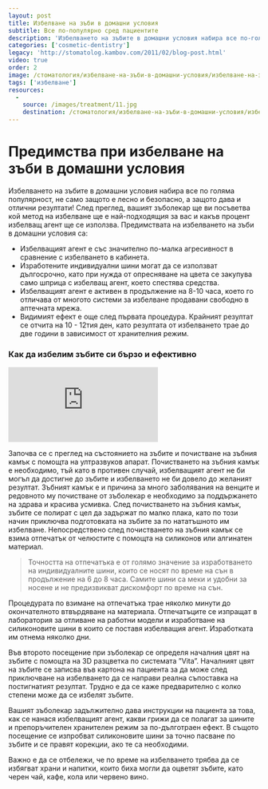 ```yaml
---
layout: post
title: Избелване на зъби в домашни условия 
subtitle: Все по-популярно сред пациентите
description: 'Избелването на зъбите в домашни условия набира все по-голяма популярност не само защото е лесно и безопасно, но и защото дава и отлични резултати. След преглед вашият зъболекар ще ви посъветва кой метод на избелване ще е най-подходящия за вас и какъв процент избелващ агент ще се използва.'
categories: ['cosmetic-dentistry']
legacy: 'http://stomatolog.kambov.com/2011/02/blog-post.html'
video: true
order: 2
image: /стоматология/избелване-на-зъби-в-домашни-условия/избелване-на-зъби.jpg
tags: ['избелване']
resources:
  -
    source: /images/treatment/11.jpg
    destination: /стоматология/избелване-на-зъби-в-домашни-условия/избелване-на-зъби.jpg
---
```

# Предимства при избелване на зъби в домашни условия

Избелването на зъбите в домашни условия набира все по голяма популярност, не само защото е лесно и безопасно, а защото дава и отлични резултати! След преглед, вашият зъболекар ще ви посъветва кой метод на избелване ще е най-подходящия за вас и какъв процент избелващ агент ще се използва. Предимствата на избелването на зъби в домашни условия са:

- Избелващият агент е със значително по-малка агресивност в сравнение с избелването в кабинета.
- Изработените индивидуални шини могат да се използват дългосрочно, като при нужда от опресняване на цвета се закупува само шприца с избелващ агент, което спестява средства.
- Избелващият агент е активен в продължение на 8-10 часа, което го отличава от многото системи за избелване продавани свободно в аптечната мрежа.
- Видимият ефект е още след първата процедура. Крайният резултат се отчита на 10 - 12тия ден, като резултата от избелването трае до две години в зависимост от хранителния режим.

### Как да избелим зъбите си бързо и ефективно 

<iframe class="video" src="http://www.youtube.com/embed/R8wdAps-f34?rel=0" frameborder="0" allowfullscreen></iframe>

Зaпочва се с преглед на състоянието на зъбите и почистване на зъбния камък с помощта на ултразвуков апарат. Почистването на зъбния камък е необходимо, тъй като в противен случай, избелващият агент не би могъл да достигне до зъбите и избелването не би довело до желаният резултат. Зъбният камък е и причина за много заболявания на венците и редовното му почистване от зъболекар е необходимо за поддържането на здрава и красива усмивка. 
След почистването на зъбния камък, зъбите се полират с цел да задържат по малко плака, като по този начин приключва подготовката на зъбите за по нататъшното им избелване. 
Непосредствено след почистването на зъбния камък се взима отпечатък от челюстите с помощта на силиконов или алгинатен материал. 

> Точността на отпечатъка е от голямо значение за изработването на индивидуалните шини, които се носят по време на сън в продължение на 6 до 8 часа. Самите шини са меки и удобни за носене и не предизвикват дискомфорт по време на сън. 

Процедурата по взимане на отпечатъка трае няколко минути до окончателното втвърдяване на материала. 
Отпечатъците се изпращат в лаборатория за отливане на работни модели и изработване на силиконовите шини в които се поставя избелващия агент. Изработката им отнема няколко дни.

Във второто посещение при зъболекар се определя началния цвят на зъбите с помощта на 3D разцветка по системата ”Vita”. Началният цвят на зъбите се записва във картона на пациента за да може след приключване на избелването да се направи реална съпоставка на постигнатият резултат. Трудно е да се каже предварително с колко степени може да се избелят зъбите. 

Вашият зъболекар задължително дава инструкции на пациента за това, как се нанася избелващият агент, какви грижи да се полагат за шините и препоръчителен хранителен режим за по-дълготраен ефект. В същото посещение се изпробват силиконовите шини за точно пасване по зъбите и се правят корекции, ако те са необходими. 

Важно е да се отбележи, че по време на избелването трябва да се избягват храни и напитки, които биха могли да оцветят зъбите, като черен чай, кафе, кола или червено вино.
